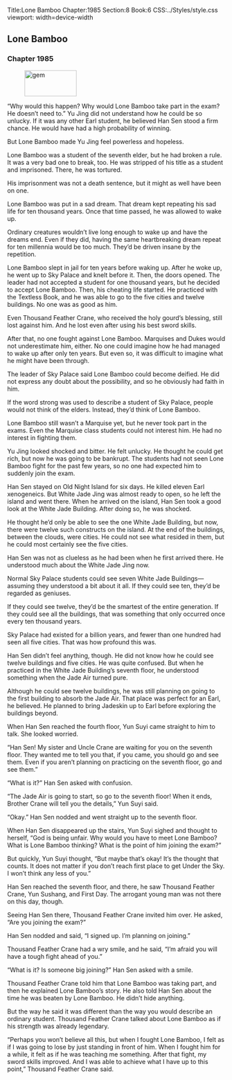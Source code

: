 Title:Lone Bamboo 
Chapter:1985 
Section:8 
Book:6 
CSS:../Styles/style.css 
viewport: width=device-width
  
## Lone Bamboo
### Chapter 1985
  
<figure>
	<img src="../Images/gem.gif" alt="gem" id="gem" width="120" height="60" />
</figure>
  

  
“Why would this happen? Why would Lone Bamboo take part in the exam? He doesn’t need to.” Yu Jing did not understand how he could be so unlucky. If it was any other Earl student, he believed Han Sen stood a firm chance. He would have had a high probability of winning.

But Lone Bamboo made Yu Jing feel powerless and hopeless.

Lone Bamboo was a student of the seventh elder, but he had broken a rule. It was a very bad one to break, too. He was stripped of his title as a student and imprisoned. There, he was tortured.

His imprisonment was not a death sentence, but it might as well have been on one.

Lone Bamboo was put in a sad dream. That dream kept repeating his sad life for ten thousand years. Once that time passed, he was allowed to wake up.

Ordinary creatures wouldn’t live long enough to wake up and have the dreams end. Even if they did, having the same heartbreaking dream repeat for ten millennia would be too much. They’d be driven insane by the repetition.

Lone Bamboo slept in jail for ten years before waking up. After he woke up, he went up to Sky Palace and knelt before it. Then, the doors opened. The leader had not accepted a student for one thousand years, but he decided to accept Lone Bamboo. Then, his cheating life started. He practiced with the Textless Book, and he was able to go to the five cities and twelve buildings. No one was as good as him.

Even Thousand Feather Crane, who received the holy gourd’s blessing, still lost against him. And he lost even after using his best sword skills.

After that, no one fought against Lone Bamboo. Marquises and Dukes would not underestimate him, either. No one could imagine how he had managed to wake up after only ten years. But even so, it was difficult to imagine what he might have been through.

The leader of Sky Palace said Lone Bamboo could become deified. He did not express any doubt about the possibility, and so he obviously had faith in him.

If the word strong was used to describe a student of Sky Palace, people would not think of the elders. Instead, they’d think of Lone Bamboo.

Lone Bamboo still wasn’t a Marquise yet, but he never took part in the exams. Even the Marquise class students could not interest him. He had no interest in fighting them.

Yu Jing looked shocked and bitter. He felt unlucky. He thought he could get rich, but now he was going to be bankrupt. The students had not seen Lone Bamboo fight for the past few years, so no one had expected him to suddenly join the exam.

Han Sen stayed on Old Night Island for six days. He killed eleven Earl xenogeneics. But White Jade Jing was almost ready to open, so he left the island and went there. When he arrived on the island, Han Sen took a good look at the White Jade Building. After doing so, he was shocked.

He thought he’d only be able to see the one White Jade Building, but now, there were twelve such constructs on the island. At the end of the buildings, between the clouds, were cities. He could not see what resided in them, but he could most certainly see the five cities.

Han Sen was not as clueless as he had been when he first arrived there. He understood much about the White Jade Jing now.

Normal Sky Palace students could see seven White Jade Buildings—assuming they understood a bit about it all. If they could see ten, they’d be regarded as geniuses.

If they could see twelve, they’d be the smartest of the entire generation. If they could see all the buildings, that was something that only occurred once every ten thousand years.

Sky Palace had existed for a billion years, and fewer than one hundred had seen all five cities. That was how profound this was.

Han Sen didn’t feel anything, though. He did not know how he could see twelve buildings and five cities. He was quite confused. But when he practiced in the White Jade Building’s seventh floor, he understood something when the Jade Air turned pure.

Although he could see twelve buildings, he was still planning on going to the first building to absorb the Jade Air. That place was perfect for an Earl, he believed. He planned to bring Jadeskin up to Earl before exploring the buildings beyond.

When Han Sen reached the fourth floor, Yun Suyi came straight to him to talk. She looked worried.

“Han Sen! My sister and Uncle Crane are waiting for you on the seventh floor. They wanted me to tell you that, if you came, you should go and see them. Even if you aren’t planning on practicing on the seventh floor, go and see them.”

“What is it?” Han Sen asked with confusion.

“The Jade Air is going to start, so go to the seventh floor! When it ends, Brother Crane will tell you the details,” Yun Suyi said.

“Okay.” Han Sen nodded and went straight up to the seventh floor.

When Han Sen disappeared up the stairs, Yun Suyi sighed and thought to herself, “God is being unfair. Why would you have to meet Lone Bamboo? What is Lone Bamboo thinking? What is the point of him joining the exam?”

But quickly, Yun Suyi thought, “But maybe that’s okay! It’s the thought that counts. It does not matter if you don’t reach first place to get Under the Sky. I won’t think any less of you.”

Han Sen reached the seventh floor, and there, he saw Thousand Feather Crane, Yun Sushang, and First Day. The arrogant young man was not there on this day, though.

Seeing Han Sen there, Thousand Feather Crane invited him over. He asked, “Are you joining the exam?”

Han Sen nodded and said, “I signed up. I’m planning on joining.”

Thousand Feather Crane had a wry smile, and he said, “I’m afraid you will have a tough fight ahead of you.”

“What is it? Is someone big joining?” Han Sen asked with a smile.

Thousand Feather Crane told him that Lone Bamboo was taking part, and then he explained Lone Bamboo’s story. He also told Han Sen about the time he was beaten by Lone Bamboo. He didn’t hide anything.

But the way he said it was different than the way you would describe an ordinary student. Thousand Feather Crane talked about Lone Bamboo as if his strength was already legendary.

“Perhaps you won’t believe all this, but when I fought Lone Bamboo, I felt as if I was going to lose by just standing in front of him. When I fought him for a while, it felt as if he was teaching me something. After that fight, my sword skills improved. And I was able to achieve what I have up to this point,” Thousand Feather Crane said.